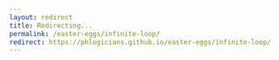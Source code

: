 ```yaml
---
layout: redirect
title: Redirecting...
permalink: /easter-eggs/infinite-loop/
redirect: https://phlogicians.github.io/easter-eggs/infinite-loop/
---
```

